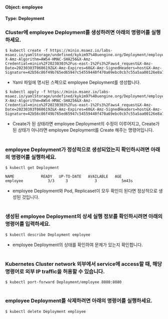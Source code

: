 
#### Object: employee
#### Type: Deployment

### Cluster에 employee Deployment를 생성하려면 아래의 명령어를 실행하세요.

```
$ kubectl create -f https://minio.msaez.io/labs-msaez.io/yamlStorage/undefined/kykim97%40uengine.org/Deployment/employee.yaml?X-Amz-Algorithm=AWS4-HMAC-SHA256&X-Amz-Credential=minio%2F20230303%2Fus-east-1%2Fs3%2Faws4_request&X-Amz-Date=20230303T060619Z&X-Amz-Expires=60&X-Amz-SignedHeaders=host&X-Amz-Signature=42b56c86f49b765ed65947c54559440f470a69ebc0cb7c55a5aa00126e8a7ee8
```
- Yaml 파일에 명시된 스펙으로 employee Deployment를 생성합니다.

```
$ kubectl apply -f https://minio.msaez.io/labs-msaez.io/yamlStorage/undefined/kykim97%40uengine.org/Deployment/employee.yaml?X-Amz-Algorithm=AWS4-HMAC-SHA256&X-Amz-Credential=minio%2F20230303%2Fus-east-1%2Fs3%2Faws4_request&X-Amz-Date=20230303T060619Z&X-Amz-Expires=60&X-Amz-SignedHeaders=host&X-Amz-Signature=42b56c86f49b765ed65947c54559440f470a69ebc0cb7c55a5aa00126e8a7ee8
```
- Create가 된 상태라면 employee Deployment의 수정이 이루어지고, Create가 된 상태가 아니라면 employee Deployment를 Create 해주는 명령어입니다.  
#

### employee Deployment가 정상적으로 생성되었는지 확인하시려면 아래의 명령어를 실행하세요.

```
$ kubectl get Deployment

NAME            READY   UP-TO-DATE   AVAILABLE   AGE
employee           3/3     3            3           5m43s

```
- employee Deployment와 Pod, Replicaset이 모두 확인이 된다면 정상적으로 생성된 것입니다.
#

### 생성된 employee Deployment의 상세 실행 정보를 확인하시려면 아래의 명령어를 입력하세요.

```
$ kubectl describe Deployment employee
```
- employee Deployment의 상태를 확인하여 문제가 있는지 확인합니다. 
#

### Kubernetes Cluster network 외부에서 service에 access할 때, 해당 명령어로 외부 IP traffic을 허용할 수 있습니다.

```
$ kubectl port-forward Deployment/employee 8080:8080
```
#

### employee Deployment를 삭제하려면 아래의 명령어를 실행하세요.

```
$ kubectl delete Deployment employee
```
#

